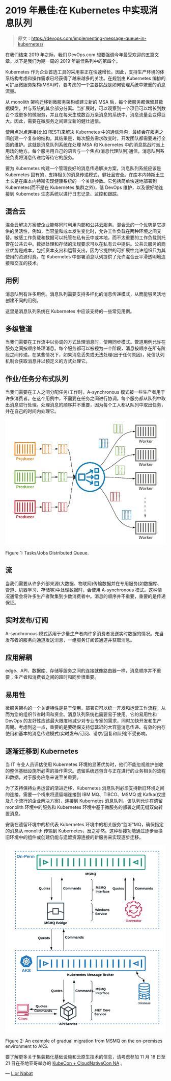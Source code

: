# 2019 年最佳:在 Kubernetes 中实现消息队列

> 原文：<https://devops.com/implementing-message-queue-in-kubernetes/>

在我们结束 2019 年之际，我们 DevOps.com 想要强调今年最受欢迎的五篇文章。以下是我们为期一周的 2019 年最佳系列中的第四个。

Kubernetes 作为企业首选工具的采用率正在快速增长。因此，支持生产环境的体系结构考虑和操作需求已经获得了越来越多的关注。在规划由 Kubernetes 编排的可扩展微服务架构(MSA)时，要考虑的一个主要挑战是如何管理系统中繁重的消息流量。

从 monolith 架构迁移到微服务架构或建立新的 MSA 后，每个微服务都保留其数据模型，并与系统的其余部分分离。当扩展时，可以观察到一个项目可以增长到数百个或更多的微服务，并且在每天生成数百万条消息的系统中，消息流量会变得巨大。因此，需要在微服务之间建立新的健壮通信。

使用点对点连接(比如 REST)来解决 Kubernetes 中的通信鸿沟，最终会在服务之间创建一个复杂的结构。其结果是，每次服务需求改变时，开发团队都需要进行全面的维护。这就是消息队列系统在处理 MSA 和 Kubernetes 中的消息挑战时派上用场的地方。每个服务用自己的语言与一个焦点(消息代理队列)通信，消息队列系统负责将消息传递给等待它的服务。

要为 Kubernetes 构建一个管理良好的消息传递解决方案，消息队列系统应该是 Kubernetes 固有的，支持相关的消息传递模式，健壮且安全。在库本内特斯土生土长是在库本内特斯实现健康系统的一个关键参数。它包括简单快速地部署到 Kubernetes(而不是在 Kubernetes 集群之外)，低 DevOps 维护，以及很好地连接到 Kubernetes 生态系统以进行日志记录、监控和跟踪。

## 混合云

混合云解决方案使企业能够同时利用内部和公共云服务。混合云的一个优势是它提供的灵活性，例如，当容量和成本发生变化时，允许工作负载在两种环境之间交替。敏感工作负载和数据可以托管在私有云中或本地，而不太重要的工作负载则托管在公共云中。数据处理和存储的法规要求可以在私有云中提供。公共云服务的商业优势是成本，包括资本支出和运营支出，因为它提供的可扩展性允许组织只为其使用的资源付费。在 Kubernetes 中部署消息队列提供了允许混合云平滑透明地连接和交互的技术。

## 用例

消息队列有许多用例。消息队列需要支持多样化的消息传递模式，从而能够灵活地创建不同的用例。

这里是消息队列系统在 Kubernetes 中应该支持的一些常见用例。

## **多级管道**

当我们需要在工作流中以协调的方式处理消息时，使用同步模式。管道用例允许在服务之间按顺序处理消息。每个服务都可以被视为一个阶段，消息按顺序在所有阶段之间传递。在某些情况下，如果消息丢失或无法处理(出于任何原因)，死信队列机制会获取消息并以预定义的方式处理它。

## **作业/任务分布式队列**

当我们需要在工人之间分配任务/工作时，A-synchronous 模式被一些生产者用于许多消费者。在这个用例中，不需要在任务之间进行协调。每个服务都从队列中取出消息进行处理。处理消息的顺序并不重要，因为每个工人都从队列中取出任务，并在自己的时间内处理它。

![](img/df828a0e05bc9fc1d62f1d9ac43def21.png)

Figure 1: Tasks/Jobs Distributed Queue.

## **流**

当我们需要从许多外部来源(大数据、物联网)传输数据并在专用服务(如数据库、管道、机器学习、存储等)中处理数据时，会使用 A-synchronous 模式。这种情况通常会将许多生产者聚集到少数消费者中。消息的顺序并不重要，重要的是传递保证。

## **实时发布/订阅**

A-synchronous 模式适用于少量生产者向许多消费者发送实时数据的情况。充当发布者的服务向通道发送消息，一组服务订阅该通道并获取消息。

## **应用解耦**

edge、API、数据库、存储等服务之间的连接就像路由器一样，消息顺序并不重要；生产者和消费者之间的超时和同步很重要。

## **易用性**

微服务架构的一个关键特性是易于使用。部署它可以统一开发和运营工作流程，从而为您的组织节省时间和资金。消息队列系统也需要易于使用。它的易用性和 DevOps 的友好性应该最大限度地减少对专业专家的需求，同时加快开发和生产周期。考虑到这一点，重要的是要确保支持低延迟的大容量消息传递、有效的内存使用和基本的消息传递模式(实时发布/订阅、请求/回复和队列)不受影响。

## **逐渐迁移到 Kubernetes**

当 IT 专业人员评估使用 Kubernetes 环境的显著优势时，他们不能忽视维护创收的整体基础设施所必需的操作需求。遗留系统还包含与正在进行的业务相关的流程和数据，对于服务应急来说至关重要。

为了支持保持业务运营的渐进迁移，Kubernetes 消息队列必须支持新旧环境之间的连接。需要一个桥来将遗留端连接到 IBM MQ、TIBCO、MSMQ 或 Kafka(仅提及几个流行的企业解决方案)，连接到 Kubernetes 消息队列，该队列允许在遗留 monolith 环境中的服务和 Kubernetes 环境中基于微服务的部署之间无缝双向转置消息。

安装在遗留环境中的桥代表 Kubernetes 环境中的相关服务“监听”MQ，确保指定的消息从 monolith 传输到 Kubernetes，反之亦然。这种桥接功能通过逐步替换旧环境中的组件或创建仍能与遗留资源连接的新服务来实现逐步迁移。

![](img/5ccc6d15d3c573937816b7742f7e9f4b.png)

Figure 2: An example of gradual migration from MSMQ on the on-premises environment to AKS.

要了解更多关于集装箱化基础设施和云原生技术的信息，请考虑参加 11 月 18 日至 21 日在圣地亚哥举办的 [KubeCon + CloudNativeCon NA](https://events.linuxfoundation.org/events/kubecon-cloudnativecon-north-america-2019/) 。

— [Lior Nabat](https://devops.com/author/lior-nabat/)